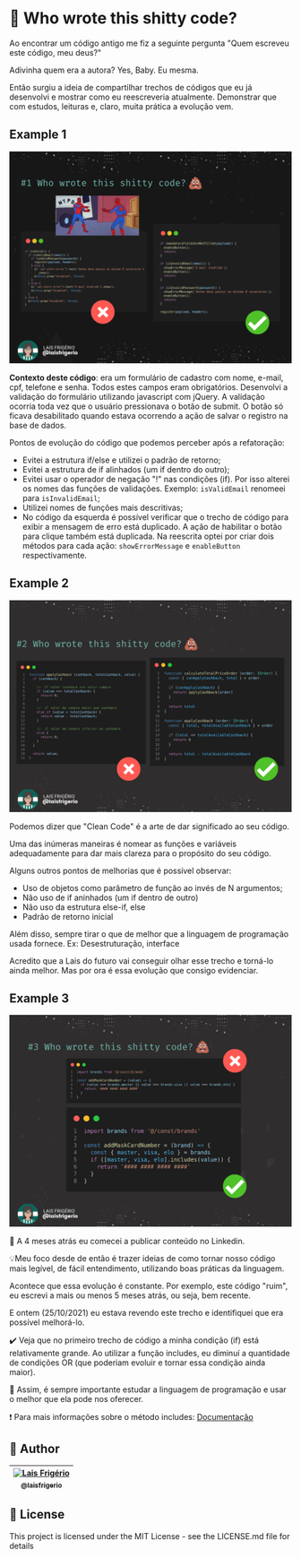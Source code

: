 # 💩 Who wrote this shitty code?

Ao encontrar um código antigo me fiz a seguinte pergunta "Quem escreveu este código, meu deus?"

Adivinha quem era a autora? Yes, Baby. Eu mesma.

Então surgiu a ideia de compartilhar trechos de códigos que eu já desenvolvi e mostrar como eu reescreveria atualmente. Demonstrar que com estudos, leituras e, claro, muita prática a evolução vem.

## Example 1

<p align="center">
  <a><img src="./example-1/who-wrote-this-shitty-code.png" alt="#1 Who wrote this shitty code?" title="#1 Who wrote this shitty code?"></a>
</p>

**Contexto deste código**: era um formulário de cadastro com nome, e-mail, cpf, telefone e senha. Todos estes campos eram obrigatórios. Desenvolvi a validação do formulário utilizando javascript com jQuery. A validação ocorria toda vez que o usuário pressionava o botão de submit. O botão só ficava desabilitado quando estava ocorrendo a ação de salvar o registro na base de dados.

Pontos de evolução do código que podemos perceber após a refatoração:

- Evitei a estrutura if/else e utilizei o padrão de retorno;
- Evitei a estrutura de if alinhados (um if dentro do outro);
- Evitei usar o operador de negação "!" nas condições (if). Por isso alterei os nomes das funções de validações. Exemplo: `isValidEmail` renomeei para `isInvalidEmail`;
- Utilizei nomes de funções mais descritivas;
- No código da esquerda é possível verificar que o trecho de código para exibir a mensagem de erro está duplicado. A ação de habilitar o botão para clique também está duplicada. Na reescrita optei por criar dois métodos para cada ação: `showErrorMessage` e `enableButton` respectivamente.

## Example 2

<p align="center">
  <a><img src="./example-2/who-wrote-this-shitty-code.png" alt="#2 Who wrote this shitty code?" title="#2 Who wrote this shitty code?"></a>
</p>

Podemos dizer que "Clean Code" é a arte de dar significado ao seu código.

Uma das inúmeras maneiras é nomear as funções e variáveis adequadamente para dar mais clareza para o propósito do seu código.

Alguns outros pontos de melhorias que é possível observar:

- Uso de objetos como parâmetro de função ao invés de N argumentos;
- Não uso de if aninhados (um if dentro de outro)
- Não uso da estrutura else-if, else
- Padrão de retorno inicial

Além disso, sempre tirar o que de melhor que a linguagem de programação usada fornece. Ex: Desestruturação, interface

Acredito que a Lais do futuro vai conseguir olhar esse trecho e torná-lo ainda melhor. Mas por ora é essa evolução que consigo evidenciar.

## Example 3

<p align="center">
  <a><img src="./example-3/who-wrote-this-shitty-code.png" alt="#3 Who wrote this shitty code?" title="#3 Who wrote this shitty code?"></a>
</p>

🤔 A 4 meses atrás eu comecei a publicar conteúdo no Linkedin.

💡Meu foco desde de então é trazer ideias de como tornar nosso código mais legível, de fácil entendimento, utilizando boas práticas da linguagem.

Acontece que essa evolução é constante. Por exemplo, este código "ruim", eu escrevi a mais ou menos 5 meses atrás, ou seja, bem recente.

E ontem (25/10/2021) eu estava revendo este trecho e identifiquei que era possível melhorá-lo.

✔️ Veja que no primeiro trecho de código a minha condição (if) está relativamente grande. Ao utilizar a função includes, eu diminuí a quantidade de condições OR (que poderiam evoluir e tornar essa condição ainda maior).

🚀 Assim, é sempre importante estudar a linguagem de programação e usar o melhor que ela pode nos oferecer.

❗ Para mais informações sobre o método includes: [Documentação](https://developer.mozilla.org/pt-BR/docs/Web/JavaScript/Reference/Global_Objects/Array/includes)

## :woman: Author

| [<img src="https://avatars.githubusercontent.com/u/20709086?v=4" width="100px;" alt="Lais Frigério"/><br /><sub><b>@laisfrigerio</b></sub>](https://github.com/laisfrigerio)<br /> |
| :---: |

## 📄 License

This project is licensed under the MIT License - see the LICENSE.md file for details